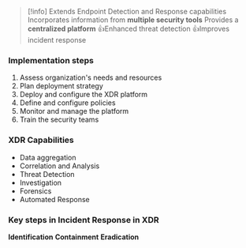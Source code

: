 > [!info]
> Extends Endpoint Detection and Response capabilities
> Incorporates information from **multiple security tools**
> Provides a **centralized platform**
> 👍Enhanced threat detection
> 👍Improves incident response

### Implementation steps

1. Assess organization's needs and resources
2. Plan deployment strategy
3. Deploy and configure the XDR platform
4. Define and configure policies
5. Monitor and manage the platform
6. Train the security teams

### XDR Capabilities
- Data aggregation
- Correlation and Analysis
- Threat Detection
- Investigation
- Forensics
- Automated Response

### Key steps in Incident Response in XDR

**Identification**
**Containment**
**Eradication**

